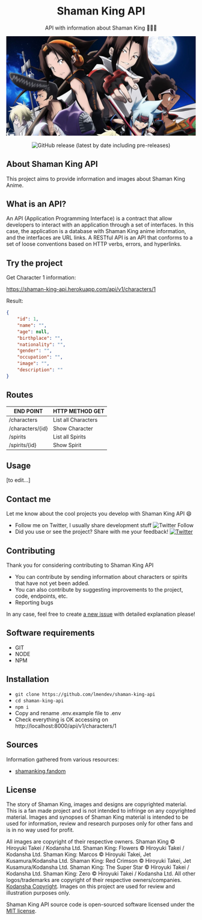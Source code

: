 <h1 align="center">Shaman King API</h1>

<p align="center">
API with information about Shaman King 🧙‍♂️🔮
</p>
<img src=".assets/shaman_king_banner.jpg" alt="Shaman King banner">

<p align="center">
    <img alt="GitHub release (latest by date including pre-releases)" src="https://img.shields.io/github/v/release/lmendev/shaman-king-api?include_prereleases">
</p>

## About Shaman King API

This project aims to provide information and images about Shaman King Anime.

## What is an API?

An API (Application Programming Interface) is a contract that allow developers to interact with an application through a set of interfaces. In this case, the application is a database with Shaman King anime information, and the interfaces are URL links. A RESTful API is an API that conforms to a set of loose conventions based on HTTP verbs, errors, and hyperlinks.

## Try the project

Get Character 1 information:

https://shaman-king-api.herokuapp.com/api/v1/characters/1

Result:

```json
{
    "id": 1,
    "name": "",
    "age": null,
    "birthplace": "",
    "nationality": "",
    "gender": "",
    "occupation": "",
    "image": "",
    "description": ""
}
```

## Routes

| END POINT        | HTTP METHOD GET     |
| -----------      | ---------------     |
| /characters      | List all Characters |
| /characters/{id} | Show Character      |
| /spirits          | List all Spirits     |
| /spirits/{id}     | Show Spirit          |

## Usage

[to edit...]

## Contact me
Let me know about the cool projects you develop with Shaman King API 😄

- Follow me on Twitter, I usually share development stuff <img alt="Twitter Follow" src="https://img.shields.io/twitter/follow/Lmendev?style=social"> 
- Did you use or see the project? Share with me your feedback! <a href="https://twitter.com/intent/tweet?text=Hi! @Lmendev I just saw your project &url=https%3A%2F%2Fgithub.com%2FLmendev%2Fshaman-king-api"><img alt="Twitter" src="https://img.shields.io/twitter/url?style=social&url=https%3A%2F%2Ftwitter.com%2FLmendev"></a>

## Contributing

Thank you for considering contributing to Shaman King API

- You can contribute by sending information about characters or spirits that have not yet been added.
- You can also contribute by suggesting improvements to the project, code, endpoints, etc.
- Reporting bugs 

In any case, feel free to create [a new issue](https://github.com/lmendev/shaman-king-api/issues) with detailed explanation please!

## Software requirements

- GIT
- NODE
- NPM

## Installation

* `git clone https://github.com/lmendev/shaman-king-api`
* `cd shaman-king-api`
* `npm i`
* Copy and rename .env.example file to .env
* Check everything is OK accessing on http://localhost:8000/api/v1/characters/1


## Sources
Information gathered from various resources:

- [shamanking.fandom](https://shamanking.fandom.com/)

## License

The story of Shaman King, images and designs are copyrighted material. This is a fan made project and is not intended to infringe on any copyrighted material. Images and synopses of Shaman King material is intended to be used for information, review and research purposes only for other fans and is in no way used for profit.

All images are copyright of their respective owners. Shaman King © Hiroyuki Takei / Kodansha Ltd. Shaman King: Flowers © Hiroyuki Takei / Kodansha Ltd. Shaman King: Marcos © Hiroyuki Takei, Jet Kusamura/Kodansha Ltd. Shaman King: Red Crimson © Hiroyuki Takei, Jet Kusamura/Kodansha Ltd. Shaman King: The Super Star © Hiroyuki Takei / Kodansha Ltd. Shaman King: Zero © Hiroyuki Takei / Kodansha Ltd. All other logos/trademarks are copyright of their respective owners/companies. [Kodansha Copyright](https://kodansha.us/copyright/). Images on this project are used for review and illustration purposes only.

Shaman King API source code is open-sourced software licensed under the [MIT license](https://opensource.org/licenses/MIT).
